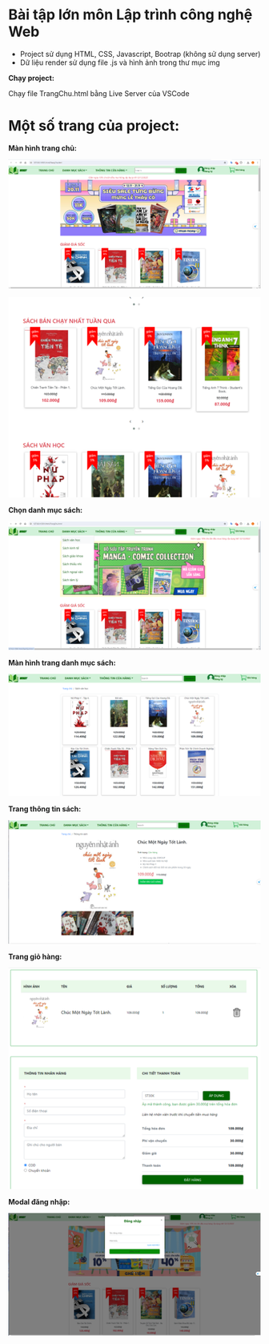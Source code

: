 # Bài tập lớn môn Lập trình công nghệ Web
- Project sử dụng HTML, CSS, Javascript, Bootrap (không sử dụng server)
- Dữ liệu render sử dụng file .js và hình ảnh trong thư mục img

**Chạy project:**

Chạy file TrangChu.html bằng Live Server của VSCode

# Một số trang của project:

**Màn hình trang chủ:**

![ERD](/Result/trangchu.png)

![ERD](/Result/trangchu2.png)

**Chọn danh mục sách:**

![ERD](/Result/chondanhmucsach.png)

**Màn hình trang danh mục sách:**

![ERD](/Result/trangdanhmucsach.png)

**Trang thông tin sách:**

![ERD](/Result/trangthongtinsach.png)

**Trang giỏ hàng:**

![ERD](/Result/tranggiohang.png)

**Modal đăng nhập:**

![ERD](/Result/modaldangnhap.png)





